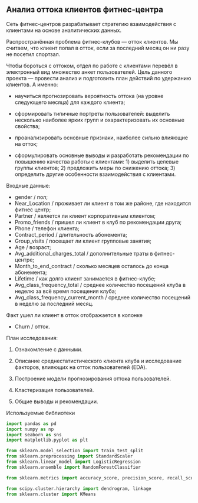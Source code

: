 ## Анализ оттока клиентов фитнес-центра

Сеть фитнес-центров разрабатывает стратегию взаимодействия с клиентами на основе аналитических данных.

Распространённая проблема фитнес-клубов — отток клиентов. Мы считаем, что клиент попал в отток, если за последний месяц он ни разу не посетил спортзал.

Чтобы бороться с оттоком, отдел по работе с клиентами перевёл в электронный вид множество анкет пользователей. Цель данного проекта — провести анализ и подготовить план действий по удержанию клиентов. А именно:

- научиться прогнозировать вероятность оттока (на уровне следующего месяца) для каждого клиента;

- сформировать типичные портреты пользователей: выделить несколько наиболее ярких групп и охарактеризовать их основные свойства;

- проанализировать основные признаки, наиболее сильно влияющие на отток;

- сформулировать основные выводы и разработать рекомендации по повышению качества работы с клиентами: 1) выделить целевые группы клиентов; 2) предложить меры по снижению оттока; 3) определить другие особенности взаимодействия с клиентами.

Входные данные:

- gender / пол;
- Near_Location / проживает ли клиент в том же районе, где находится фитнес центр;
- Partner / является ли клиент корпоративным клиентом;
- Promo_friends / пришел ли клиент в клуб по рекомендации друга;
- Phone / телефон клиента;
- Contract_period / длительность абонемента;
- Group_visits / посещает ли клиент групповые занятия;
- Age / возраст;
- Avg_additional_charges_total / дополнительные траты в фитнес-центре;
- Month_to_end_contract / сколько месяцев осталось до конца абонемента;
- Lifetime / как долго клиент занимается в фитнес-клубе;
- Avg_class_frequency_total / среднее количество посещений клуба в неделю за всё время посещения клуба;
- Avg_class_frequency_current_month / среднее количество посещений в неделю за последний месяц.

Факт ушел ли клиент в отток отображается в колонке

- Churn / отток.

План исследования: 

1) Ознакомление с данными.

2) Описание среднестатистического клиента клуба и исследование факторов, влияющих на отток пользователей (EDA).

3) Построение модели прогнозирования оттока пользователей.

4) Кластеризация пользователей.

5) Общие выводы и рекомендации.

Используемые библиотеки

```python
import pandas as pd
import numpy as np
import seaborn as sns
import matplotlib.pyplot as plt

from sklearn.model_selection import train_test_split
from sklearn.preprocessing import StandardScaler
from sklearn.linear_model import LogisticRegression
from sklearn.ensemble import RandomForestClassifier

from sklearn.metrics import accuracy_score, precision_score, recall_score, f1_score, roc_auc_score

from scipy.cluster.hierarchy import dendrogram, linkage
from sklearn.cluster import KMeans
```